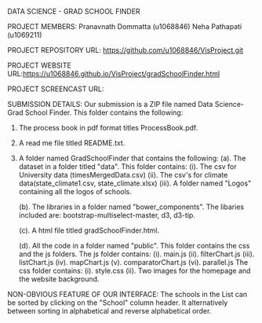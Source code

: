 DATA SCIENCE - GRAD SCHOOL FINDER


PROJECT MEMBERS: Pranavnath Dommatta (u1068846)
				 Neha Pathapati (u1069211)

PROJECT REPOSITORY URL: https://github.com/u1068846/VisProject.git

PROJECT WEBSITE URL:https://u1068846.github.io/VisProject/gradSchoolFinder.html

PROJECT SCREENCAST URL: 

SUBMISSION DETAILS:
Our submission is a ZIP file named Data Science-Grad School Finder. This folder contains the following:
1. The process book in pdf format titles ProcessBook.pdf.

2. A read me file titled README.txt.

3. A folder named GradSchoolFinder that contains the following:
   (a). The dataset in a folder titled "data". This folder contains:
        (i). The csv for University data (timesMergedData.csv)
        (ii). The csv's for climate data(state_climate1.csv, state_climate.xlsx) 
        (iii). A folder named "Logos" containing all the logos of schools.

   (b). The libraries in a folder named "bower_components". The libaries included are: bootstrap-multiselect-master, d3, d3-tip.

   (c). A html file titled gradSchoolFinder.html.

   (d). All the code in a folder named "public". This folder contains the css and the js folders.
        The js folder contains:
        (i). main.js
        (ii). filterChart.js
        (iii). listChart.js
        (iv). mapChart.js
        (v). comparatorChart.js
        (vi). parallel.js
        The css folder contains:
        (i). style.css
        (ii). Two images for the homepage and the website background.

NON-OBVIOUS FEATURE OF OUR INTERFACE:
The schools in the List can be sorted by clicking on the "School" column header. It alternatively between sorting in alphabetical and reverse alphabetical order.
   
